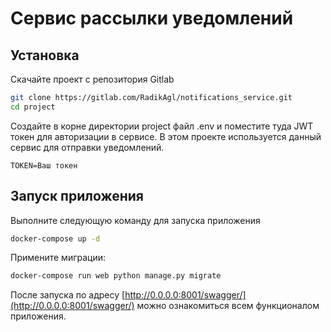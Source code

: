 # Сервис рассылки уведомлений


## Установка
Скачайте проект с репозитория Gitlab
```bash
git clone https://gitlab.com/RadikAgl/notifications_service.git
cd project
```

Создайте в корне директории project файл .env и поместите туда JWT токен для авторизации в сервисе. В этом проекте используется данный сервис для отправки уведомлений.
```.env
TOKEN=Ваш токен
```

## Запуск приложения
Выполните следующую команду для запуска приложения
```bash
docker-compose up -d
```

Примените миграции:
```bash
docker-compose run web python manage.py migrate
```

После запуска по адресу [http://0.0.0.0:8001/swagger/](http://0.0.0.0:8001/swagger/) можно ознакомиться всем функционалом приложения.
